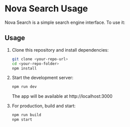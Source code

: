 # Nova Search Usage

Nova Search is a simple search engine interface. To use it:

## Usage

1. Clone this repository and install dependencies:

   ```sh
   git clone <your-repo-url>
   cd <your-repo-folder>
   npm install
   ```

2. Start the development server:

   ```sh
   npm run dev
   ```
   The app will be available at http://localhost:3000

3. For production, build and start:

   ```sh
   npm run build
   npm start
   ```
